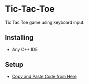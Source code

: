 # Tic-Tac-Toe

Tic Tac Toe game using keyboard input.

## Installing
* Any C++ IDE

## Setup
* [Copy and Paste Code from Here](https://raw.githubusercontent.com/Lin-Ian/Tic-Tac-Toe/main/Tic%20Tac%20Toe.cpp)
